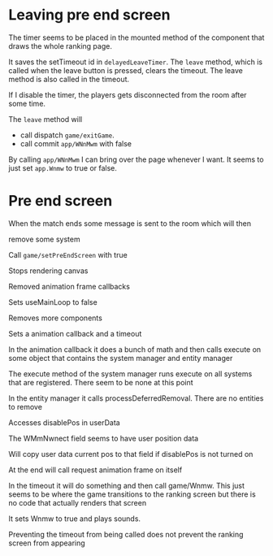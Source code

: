 # Leaving pre end screen

The timer seems to be placed in the mounted method of the component that draws the whole ranking page.

It saves the setTimeout id in `delayedLeaveTimer`. The `leave` method, which is called when the leave button is pressed, clears the timeout. The leave method is also called in the timeout.

If I disable the timer, the players gets disconnected from the room after some time.

The `leave` method will

- call dispatch `game/exitGame`.
- call commit `app/WNnMwm` with false

By calling `app/WNnMwm` I can bring over the page whenever I want. It seems to just set `app.Wnmw` to true or false.

# Pre end screen

When the match ends some message is sent to the room which will then

remove some system

Call `game/setPreEndScreen` with true

Stops rendering canvas

Removed animation frame callbacks

Sets useMainLoop to false

Removes more components

Sets a animation callback and a timeout

In the animation callback it does a bunch of math and then calls execute on some object that contains the system manager and entity manager

The execute method of the system manager runs execute on all systems that are registered. There seem to be none at this point

In the entity manager it calls processDeferredRemoval. There are no entities to remove

Accesses disablePos in userData

The WMmNwnect field seems to have user position data

Will copy user data current pos to that field if disablePos is not turned on

At the end will call request animation frame on itself

In the timeout it will do something and then call game/Wnmw. This just seems to be where the game transitions to the ranking screen but there is no code that actually renders that screen

It sets Wnmw to true and plays sounds.

Preventing the timeout from being called does not prevent the ranking screen from appearing 
